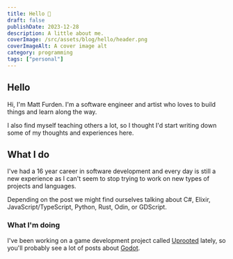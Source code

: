 ```yaml
---
title: Hello 👋
draft: false
publishDate: 2023-12-28
description: A little about me.
coverImage: /src/assets/blog/hello/header.png
coverImageAlt: A cover image alt
category: programming
tags: ["personal"]
---
```


## Hello
Hi, I'm Matt Furden.
I'm a software engineer and artist who loves to build things and learn along the way.

I also find myself teaching others a lot, so I thought I'd start writing down some of my thoughts and experiences here.

## What I do
I've had a 16 year career in software development and every day is still a new experience as I can't seem to stop trying to work on new types of projects and languages.


Depending on the post we might find ourselves talking about C#, Elixir, JavaScript/TypeScript, Python, Rust, Odin, or GDScript.

### What I'm doing

I've been working on a game development project called [Uprooted](/projects/uprooted) lately, so you'll probably see a lot of posts about [Godot](https://godotengine.org).
